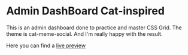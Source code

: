 # Admin DashBoard Cat-inspired
This is an admin dashboard done to practice and master CSS Grid.
The theme is cat-meme-social. And I'm really happy with the result.

Here you can find a [live preview](https://simonemorella.github.io/Admin-Dashboard/)
